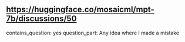 ## https://huggingface.co/mosaicml/mpt-7b/discussions/50

contains_question: yes
question_part: Any idea where I made a mistake